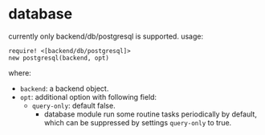 # database

currently only backend/db/postgresql is supported. usage:

    require! <[backend/db/postgresql]>
    new postgresql(backend, opt)

where:

 - `backend`: a backend object.
 - `opt`: additional option with following field:
   - `query-only`: default false.
     - database module run some routine tasks periodically by default,
       which can be suppressed by settings `query-only` to true.
